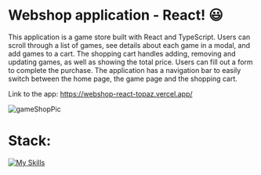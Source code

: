 # Webshop application - React! 😃

This application is a game store built with React and TypeScript. Users can scroll through a list of games, see details about each game in a modal, and add games to a cart. The shopping cart handles adding, removing and updating games, as well as showing the total price. Users can fill out a form to complete the purchase. The application has a navigation bar to easily switch between the home page, the game page and the shopping cart.

Link to the app: https://webshop-react-topaz.vercel.app/

![gameShopPic](https://github.com/Owale128/WeatherApp-Vue3/assets/110387474/8a7941d0-970a-4fc4-a5d4-9892a90175b8)

# Stack:
[![My Skills](https://skillicons.dev/icons?i=vite,ts,html,react,sass,vercel&perline=3)](https://skillicons.dev)
